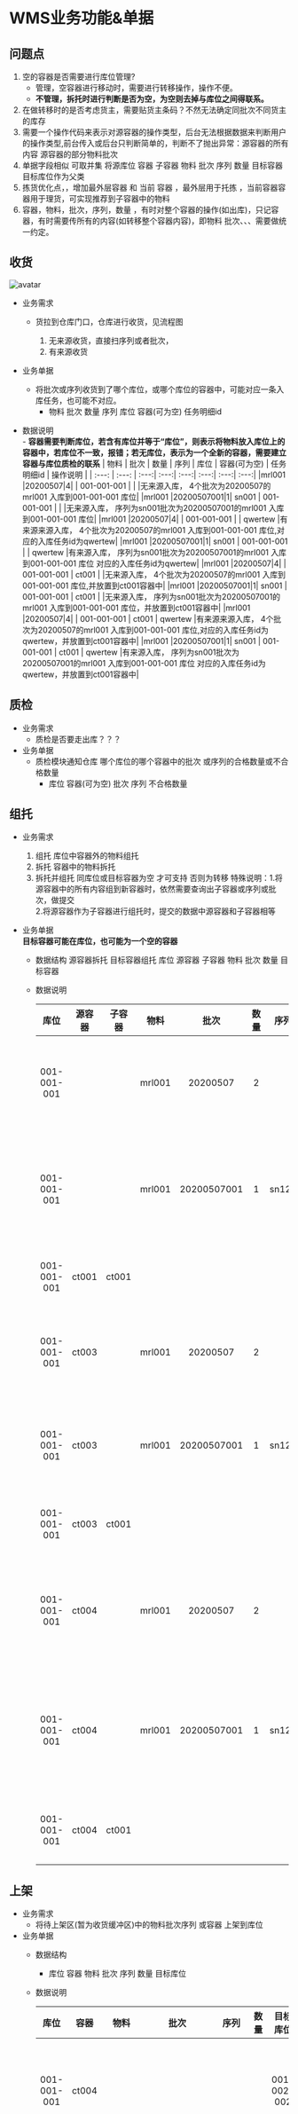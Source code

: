 # WMS业务功能&单据
## 问题点
1. 空的容器是否需要进行库位管理? 
    - 管理，空容器进行移动时，需要进行转移操作，操作不便。
    - **不管理，拆托时进行判断是否为空，为空则去掉与库位之间得联系。** 
2. 在做转移时的是否考虑货主，需要贴货主条码？不然无法确定同批次不同货主的库存
3. 需要一个操作代码来表示对源容器的操作类型，后台无法根据数据来判断用户的操作类型,前台传入或后台只判断简单的，判断不了抛出异常：源容器的所有内容 源容器的部分物料批次 
4. 单据字段相似 可取并集 将源库位 容器 子容器 物料 批次 序列 数量  目标容器 目标库位作为父类 
5. 拣货优化点，，增加最外层容器  和 当前 容器 ，最外层用于托拣 ，当前容器容器用于理货，可实现推荐到子容器中的物料
6. 容器，物料，批次，序列，数量 ，有时对整个容器的操作(如出库)，只记容器，有时需要传所有的内容(如转移整个容器内容)，即物料 批次、、、需要做统一约定。
## 收货
![avatar](png/arrival.png)
- 业务需求
    - 货拉到仓库门口，仓库进行收货，见流程图
          
       1. 无来源收货，直接扫序列或者批次，
       2. 有来源收货

- 业务单据
    - 将批次或序列收货到了哪个库位，或哪个库位的容器中，可能对应一条入库任务，也可能不对应。
        - 物料 批次 数量   序列   库位   容器(可为空)   任务明细id  
- 数据说明   
      - **容器需要判断库位，若含有库位并等于“库位”，则表示将物料放入库位上的容器中，若库位不一致，报错；若无库位，表示为一个全新的容器，需要建立容器与库位质检的联系**
   | 物料 | 批次 | 数量 |  序列 |  库位 |  容器(可为空) |  任务明细id | 操作说明 |
   | :---: | :---: | :---:| :---:| :---:| :---:| :---:| :---:|
   |mrl001 |20200507|4|  |  001-001-001 |  |  |无来源入库， 4个批次为20200507的mrl001 入库到001-001-001 库位| 
   |mrl001 |20200507001|1| sn001  |  001-001-001 |  |  |无来源入库， 序列为sn001批次为20200507001的mrl001 入库到001-001-001 库位| 
   |mrl001 |20200507|4|  |  001-001-001 |  | qwertew |有来源来源入库， 4个批次为20200507的mrl001 入库到001-001-001 库位,对应的入库任务id为qwertew| 
   |mrl001 |20200507001|1| sn001  |  001-001-001 |  | qwertew |有来源入库， 序列为sn001批次为20200507001的mrl001 入库到001-001-001 库位 对应的入库任务id为qwertew| 
   |mrl001 |20200507|4|  |  001-001-001 | ct001 |  |无来源入库， 4个批次为20200507的mrl001 入库到001-001-001 库位,并放置到ct001容器中| 
   |mrl001 |20200507001|1| sn001  |  001-001-001 | ct001  |  |无来源入库， 序列为sn001批次为20200507001的mrl001 入库到001-001-001 库位，并放置到ct001容器中| 
   |mrl001 |20200507|4|  |  001-001-001 | ct001 | qwertew |有来源来源入库， 4个批次为20200507的mrl001 入库到001-001-001 库位,对应的入库任务id为qwertew，并放置到ct001容器中| 
   |mrl001 |20200507001|1| sn001  |  001-001-001 | ct001  | qwertew |有来源入库， 序列为sn001批次为20200507001的mrl001 入库到001-001-001 库位 对应的入库任务id为qwertew，并放置到ct001容器中| 


## 质检
- 业务需求
    - 质检是否要走出库？？？
- 业务单据
    - 质检模块通知仓库 哪个库位的哪个容器中的批次 或序列的合格数量或不合格数量
        - 库位 容器(可为空) 批次 序列 不合格数量 
## 组托
- 业务需求 

    1. 组托 库位中容器外的物料组托
    2. 拆托 容器中的物料拆托
    3. 拆托并组托  同库位或目标容器为空 才可支持 否则为转移 
          特殊说明：1.将源容器中的所有内容组到新容器时，依然需要查询出子容器或序列或批次，做提交   
                   2.将源容器作为子容器进行组托时，提交的数据中源容器和子容器相等
          
- 业务单据   
      **目标容器可能在库位，也可能为一个空的容器**

    - 数据结构 源容器拆托 目标容器组托
        库位  源容器  子容器 物料 批次 数量 目标容器
    - 数据说明   
        
        | 库位 | 源容器 | 子容器 | 物料 | 批次 | 数量 | 序列 | 目标容器 | 操作说明 |
        | :---: | :---: | :---: | :---: | :---: | :---: | :---: | :---: | :---: |
        | 001-001-001 |  |  |  mrl001 | 20200507 | 2 |  | ct003 | 组：将库位001-001-001 上的mrl001物料批次20200507 数量2 放入容器ct003中 |  
        | 001-001-001 |  |  |  mrl001 | 20200507001 | 1 | sn123 | ct003 | 组：将库位001-001-001 上序列码为sn123的mrl001物料批次20200507001 放入容器ct003中 | 
        | 001-001-001 | ct001 | ct001 |   |  |  |  | ct003 | 组：将容器ct001作为子容器放入容器ct003中 | 
        | 001-001-001 | ct003 |  |  mrl001 | 20200507 | 2 |  |  | 拆：从库位001-001-001 上容器ct003中拆出mrl001物料批次20200507 数量2  |  
        | 001-001-001 | ct003 |  |  mrl001 | 20200507001 | 1 | sn123 |  | 拆：从库位001-001-001 上容器ct003中拆出序列sn123的mrl001物料批次20200507001  | 
        | 001-001-001 | ct003 | ct001  |   |  |  |  |  | 拆：从库位001-001-001 上容器ct003中拆出子容器ct001  |
        | 001-001-001 | ct004 |  |  mrl001 | 20200507 | 2 |  | ct003 | 拆组：从库位001-001-001 上ct004容器拆出mrl001物料批次20200507 数量2 并放入容器ct003中 |  
        | 001-001-001 | ct004 |  |  mrl001 | 20200507001 | 1 | sn123 | ct003 | 拆组：从库位001-001-001 上ct004容器拆出序列码为sn123的mrl001物料批次20200507001 并放入容器ct003中 | 
        | 001-001-001 | ct004 | ct001 |   |  |  |  | ct003 | 拆组：从库位001-001-001 上ct004容器拆出放入容器ct003中 | 
## 上架
- 业务需求
    - 将待上架区(暂为收货缓冲区)中的物料批次序列 或容器 上架到库位
- 业务单据
    - 数据结构
        - 库位 容器 物料 批次 序列 数量 目标库位 
    - 数据说明  

        | 库位 | 容器 | 物料 | 批次 | 序列 | 数量 | 目标库位 | 操作说明 |
        | :---: | :---: | :---: | :---: | :---: | :---: | :---: | :---: |
        | 001-001-001 | ct004 |   |   |   |   |   001-002-002 | 将001-001-001 库位上的ct004容器 放置到 001-002-002 库位上 |
        | 001-001-001 |  | mrl001 | 20200507 |  | 4  | 001-002-002 | 将001-001-001 库位上的4个批次为20200507的mrl001物料 放到库位 001-002-002上 |
        | 001-001-001 |  | mrl001 | 20200507001 | sn001 | 1  | 001-002-002 | 将001-001-001 库位上的序列码为sn001批次为20200507的mrl001物料 放到库位 001-002-002上 |
        

## 转移
- 业务需求   
    库位之间的操作，目标容器可为空，目标容器若有库位 需要校验是否为目标库位。   
    **需要支持库位上的容器可能**
    1. 库位上的整个容器转移至另一个库位
	2. 库位上的整个容器作为子容器转移至另一个库位上容器中(也可到理货区拆托组托完成) 组
	3. 库位上容器中的 批次件 或 序列件 或 子容器转移至另一个库位 
	4. 库位上容器中的 批次件 或 序列件 或 子容器转移至另一个库位上的容器中 拆 组
    5. 库位上的批次或序列转移至另一个库位
- 业务单据
    - 数据结构
        - 源库位 容器 子容器 物料 批次 序列 数量  目标容器 目标库位
    - 数据说明   

        | 源库位 | 容器 | 子容器 | 物料 | 批次 | 序列 | 数量  | 目标容器 | 目标库位 | 操作说明 |
        | :---: | :---: | :---: | :---: | :---: | :---: | :---: | :---: | :---: | :---: |
        | 001-002-002 |   |   |  mrl001  |  20200507  |   |  20  |    |  001-002-003  | 将库位001-002-002 上的20个批次为20200507的mrl001物料转移至 库位001-002-003 |
        | 001-002-002 |   |   |  mrl001  |  20200507  | sn002  |  1  |    |  001-002-003  | 将库位001-002-002 上的序列码为sn002批次为20200507的mrl001物料转移至 库位001-002-003 |
        | 001-002-002 | ct002 |   |   |   |   |    |    |  001-002-003  | 将库位001-002-002 上的ct002容器转移至 库位001-002-003 |
        | 001-002-002 | ct002 |   |  mrl001  |  20200507  |   |  20  |    |  001-002-003  | 将库位001-002-002 上容器ct002中的20个批次为20200507的mrl001物料转移至 库位001-002-003 |
        | 001-002-002 | ct002 |   |  mrl001  |  20200507  | sn002  |  1  |    |  001-002-003  | 将库位001-002-002 上容器ct002中的序列码为sn002批次为20200507的mrl001物料转移至 库位001-002-003 |
        | 001-002-002 | ct002 | ct001 |   |   |   |    |    |  001-002-003  | 将库位001-002-002 上的ct002容器中的子容器ct001转移至 库位001-002-003 |
        | 001-002-002 |   |   |  mrl001  |  20200507  |   |  20  |  ct004  |  001-002-003  | 将库位001-002-002 上的20个批次为20200507的mrl001物料转移至 库位001-002-003 上的 ct004容器中 |
        | 001-002-002 |   |   |  mrl001  |  20200507  | sn002  |  1  |  ct004  |  001-002-003  | 将库位001-002-002 上的序列码为sn002批次为20200507的mrl001物料转移至 库位001-002-003 上的 ct004容器中 |
        | 001-002-002 | ct002 |   |   |   |   |    |   ct004 |  001-002-003  | 将库位001-002-002 上的ct002容器作为子容器转移至 库位001-002-003 上的 ct004容器中 |
        | 001-002-002 | ct002 |   |  mrl001  |  20200507  |   |  20  |  ct004  |  001-002-003  | 将库位001-002-002 上容器ct002中的20个批次为20200507的mrl001物料转移至 库位001-002-003 上的 ct004容器中 |
        | 001-002-002 | ct002 |   |  mrl001  |  20200507  | sn002  |  1  |  ct004  |  001-002-003  | 将库位001-002-002 上容器ct002中的序列码为sn002批次为20200507的mrl001物料转移至 库位001-002-003 上的 ct004容器中 |
        | 001-002-002 | ct002 | ct001 |   |   |   |    |  ct004  |  001-002-003  | 将库位001-002-002 上的ct002容器中的子容器ct001转移至 库位001-002-003 上的 ct004容器中 |
## 拣货流程图
![avatar](png/out.png)
## 拣货任务
- 库位 (末级容器的最外层容器,虚拟列) 末级容器 物料 批次 序列 数量         
- 捡货时 扫描路径最末层 
## 拣货(只能直接拿库位上的一层物料，有任务的容器整体转移)
- 业务需求
    - 从库位上拿整个容器
    - 从库位上拿容器外的 批次 序列 数量
    - 注：修改点，之前是由尾栈拣货记录来生成理货任务，，可在更改为 由拣货记录以及对应的拣货任务 生成理货任务，，拣货记录只体现拣下来的托盘
- 业务单据
    - 数据结构
        - 
        - 库位 容器  物料 批次 序列 数量 目标库位 目标容器
    - 数据说明
## 理货任务
- 容器(当前容器) 物料 批次  数量 序列
## 理货(有任务的组托拆托)
- 业务需求
    - 理货区内 ，按照理货任务进行拆托，组托
- 业务单据
    - 数据结构
        - 库位 来源容器(当前容器) 物料 批次 序列 数量 目标容器
## 出库(装车发货)
- 拣货流程图
![avatar](png/发货.png)
- tip   
-----------------------------------------------------------   


拣货 理货 只负责 将物料 (或组托后) 拿到发货区

齐套是对比 发货区的物料 是否够发

发货

出库任务状态 ：新建 开启 关闭

出库任务  工位 物料 数量  波次数量(齐套完成中查询，非虚拟字段，波次状态不好控制，回写，支持同一出库任务多批次，累加) 发货数量(查询)
波次状态：发布 ——> (齐套看板点击)齐套完成  
1.选择工位---查询到出库任务明细 
				物料  波次数量作为应发数量 
					根据物料 在发货缓冲区中查询库存 返回 容器 数量 或者是 (容器空) 数量
					    扫描 容器  批次 序列  数量  提交 并记录出库任务id 发货数量大于或等于计划数量 自动关   
-----------------------------------------------------------------------------


- 业务需求
    - 生成两套单据，一套仓库内的出库单据，只关心出库了什么容器或物料，另一套作为接口回传的单据，需要去匹配到任务
    - 支持无任务出库
- 业务单据
    - 数据结构
        - 库位 容器 物料 批次 序列 数量 
    - 数据说明
    
